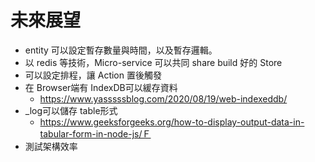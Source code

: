 # 未來展望

- entity 可以設定暫存數量與時間，以及暫存邏輯。
- 以 redis 等技術，Micro-service 可以共同 share build 好的 Store
- 可以設定排程，讓 Action 置後觸發
- 在 Browser端有 IndexDB可以緩存資料
  - https://www.yasssssblog.com/2020/08/19/web-indexeddb/
-  _log可以儲存 table形式
   -  https://www.geeksforgeeks.org/how-to-display-output-data-in-tabular-form-in-node-js/Ｆ
- 測試架構效率